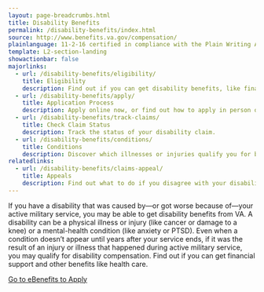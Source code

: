 ```yaml
---
layout: page-breadcrumbs.html
title: Disability Benefits
permalink: /disability-benefits/index.html
source: http://www.benefits.va.gov/compensation/
plainlanguage: 11-2-16 certified in compliance with the Plain Writing Act
template: L2-section-landing
showactionbar: false
majorlinks:
  - url: /disability-benefits/eligibility/
    title: Eligibility
    description: Find out if you can get disability benefits, like financial support and health care, from VA.
  - url: /disability-benefits/apply/
    title: Application Process
    description: Apply online now, or find out how to apply in person or get help from a trained professional.
  - url: /disability-benefits/track-claims/
    title: Check Claim Status
    description: Track the status of your disability claim.
  - url: /disability-benefits/conditions/
    title: Conditions
    description: Discover which illnesses or injuries qualify you for benefits.
relatedlinks:
  - url: /disability-benefits/claims-appeal/
    title: Appeals
    description: Find out what to do if you disagree with your disability rating decision.
---
```


<div class="va-introtext">

If you have a disability that was caused by—or got worse because of—your active military service, you may be able to get disability benefits from VA. A disability can be a physical illness or injury (like cancer or damage to a knee) or a mental-health condition (like anxiety or PTSD). Even when a condition doesn’t appear until years after your service ends, if it was the result of an injury or illness that happened during active military service, you may qualify for disability compensation. Find out if you can get financial support and other benefits like health care.

</div>

<a class="usa-button-primary va-button-primary" href="https://www.ebenefits.va.gov/ebenefits/about/feature?feature=disability-compensation">Go to eBenefits to Apply</a>

